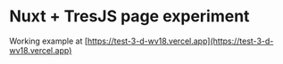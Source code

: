# Nuxt + TresJS page experiment

Working example at [https://test-3-d-wv18.vercel.app](https://test-3-d-wv18.vercel.app)

